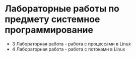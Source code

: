 # Лабораторные работы по предмету системное программирование
* 3 Лабораторная работа - работа с процессами в Linux
* 4 Лабораторная работа - работа с потоками в Linux